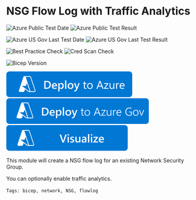 # NSG Flow Log with Traffic Analytics

![Azure Public Test Date](https://azurequickstartsservice.blob.core.windows.net/badges/quickstarts/microsoft.network/nsg-flow-logs-with-traffic-analytics/PublicLastTestDate.svg)
![Azure Public Test Result](https://azurequickstartsservice.blob.core.windows.net/badges/quickstarts/microsoft.network/nsg-flow-logs-with-traffic-analytics/PublicDeployment.svg)

![Azure US Gov Last Test Date](https://azurequickstartsservice.blob.core.windows.net/badges/quickstarts/microsoft.network/nsg-flow-logs-with-traffic-analytics/FairfaxLastTestDate.svg)
![Azure US Gov Last Test Result](https://azurequickstartsservice.blob.core.windows.net/badges/quickstarts/microsoft.network/nsg-flow-logs-with-traffic-analytics/FairfaxDeployment.svg)

![Best Practice Check](https://azurequickstartsservice.blob.core.windows.net/badges/quickstarts/microsoft.network/nsg-flow-logs-with-traffic-analytics/BestPracticeResult.svg)
![Cred Scan Check](https://azurequickstartsservice.blob.core.windows.net/badges/quickstarts/microsoft.network/nsg-flow-logs-with-traffic-analytics/CredScanResult.svg)

![Bicep Version](https://azurequickstartsservice.blob.core.windows.net/badges/quickstarts/microsoft.network/nsg-flow-logs-with-traffic-analytics/BicepVersion.svg)

[![Deploy To Azure](https://raw.githubusercontent.com/Azure/azure-quickstart-templates/master/1-CONTRIBUTION-GUIDE/images/deploytoazure.svg?sanitize=true)](https://portal.azure.com/#create/Microsoft.Template/uri/https%3A%2F%2Fraw.githubusercontent.com%2FAzure%2Fazure-quickstart-templates%2Fmaster%2Fquickstarts%2Fmicrosoft.network%2Fnsg-flow-logs-with-traffic-analytics%2Fazuredeploy.json)
[![Deploy To Azure US Gov](https://raw.githubusercontent.com/Azure/azure-quickstart-templates/master/1-CONTRIBUTION-GUIDE/images/deploytoazuregov.svg?sanitize=true)](https://portal.azure.us/#create/Microsoft.Template/uri/https%3A%2F%2Fraw.githubusercontent.com%2FAzure%2Fazure-quickstart-templates%2Fmaster%2Fquickstarts%2Fmicrosoft.network%2Fnsg-flow-logs-with-traffic-analytics%2Fazuredeploy.json)
[![Visualize](https://raw.githubusercontent.com/Azure/azure-quickstart-templates/master/1-CONTRIBUTION-GUIDE/images/visualizebutton.svg?sanitize=true)](http://armviz.io/#/?load=https%3A%2F%2Fraw.githubusercontent.com%2FAzure%2Fazure-quickstart-templates%2Fmaster%2Fquickstarts%2Fmicrosoft.network%2Fnsg-flow-logs-with-traffic-analytics%2Fazuredeploy.json)  

This module will create a NSG flow log for an existing Network Security Group. 

You can optionally enable traffic analytics.  

`Tags: bicep, network, NSG, flowlog`